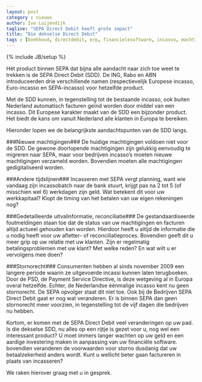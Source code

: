 ```yaml
---
layout: post
category : nieuws
author: Ivo Luijendijk
tagline: "SEPA Direct Debit heeft grote impact"
title: "Die dekselse Direct Debit"
tags : [boekhoud, directdebit, erp, financielesoftware, incasso, machtiging, mandate, overopsepanl, reconciliatie, sdd, sepa]
---
```

{% include JB/setup %}

Hét product binnen SEPA dat bijna alle aandacht naar zich toe weet te trekken is de SEPA Direct Debit (SDD).
De ING, Rabo en ABN introduceerden drie verschillende namen (respectievelijk Europese incasso, Euro-incasso en
SEPA-incasso) voor hetzelfde product.

Met de SDD kunnen, in tegenstelling tot de bestaande incasso, ook buiten Nederland automatisch facturen geïnd worden
door middel van een incasso. Dit Europese karakter maakt van de SDD een bijzonder product. Het biedt de kans om
vanuit Nederland alle klanten in Europa te bereiken.

Hieronder lopen we de belangrijkste aandachtspunten van de SDD langs.

###Nieuwe machtigingen###
De huidige machtigingen voldoen niet voor de SDD. De gewone doorlopende machtigingen zijn gelukkig eenvoudig
te migreren naar SEPA, maar voor bedrijven incasso’s moeten nieuwe machtigingen verzameld worden. Bovendien moeten
alle machtigingen gedigitaliseerd worden.

###Andere tijdslijnen###
Incasseren met SEPA vergt planning, want wie vandaag zijn incassobatch naar de bank stuurt, krijgt pas na 2 tot 5
(of misschien wel 6) werkdagen zijn geld. Wat betekent dit voor uw werkkapitaal? Klopt de timing van het betalen van
uw eigen rekeningen nog?

###Gedetailleerde uitvalinformatie, reconciliatie###
De gestandaardiseerde foutmeldingen staan toe dat de status van uw machtigingen en facturen altijd
actueel gehouden kan worden. Hierdoor heeft u altijd de informatie die u nodig heeft voor uw
afletter- of reconciliatieproces. Bovendien geeft dit u meer grip op uw relatie met uw klanten. Zijn er regelmatig
betalingsproblemen met uw klant? Met welke reden? En wat wilt u er vervolgens mee doen?

###Stornorecht###
Consumenten hebben al sinds november 2009 een langere periode waarin ze uitgevoerde incassi kunnen laten terugboeken.
Door de PSD, de Payment Service Directive, is deze wetgeving al in Europa overal hetzelfde. Echter, de Nederlandse
 éénmalige incasso kent nu geen stornorecht. De SEPA opvolger staat dit niet toe. Ook bij de Bedrijven
 SEPA Direct Debit gaat er nog wat veranderen. Er is binnen SEPA dan geen stornorecht meer voorzien, in tegenstelling
 tot de vijf dagen die bedrijven nu hebben.



Kortom, er komen met de SEPA Direct Debit veel veranderingen op uw pad. Is  die dekselse SDD, nu alles op een rijtje
is gezet voor u, nog wel een interessant product? U moet immers langer wachten op uw geld en een aardige investering
maken in aanpassing van uw financiële software. bovendien veranderen de voorwaarden voor storno dusdanig dat uw
betaalzekerheid anders wordt. Kunt u wellicht beter gaan factureren in plaats van incasseren?

We raken hierover graag met u in gesprek.




